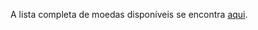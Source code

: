 

A lista completa de moedas disponíveis se encontra [aqui](https://www.alphavantage.co/physical_currency_list/).

